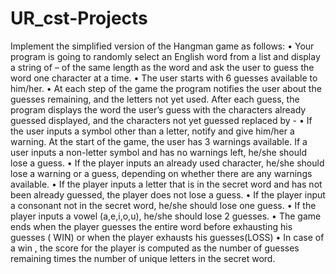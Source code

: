 # UR_cst-Projects
Implement the simplified version of the Hangman game as follows:
•	Your program is going to randomly select an English word  from a list and display a string of – of the same length as the word and ask the user to guess the word  one character at a time. 
•	The user starts with 6 guesses available to him/her.
•	At each step of the game the program notifies the user about the guesses remaining, and the letters not yet used. After each guess, the program displays the word the user’s guess with the characters already guessed displayed, and the characters not yet guessed replaced by -
•	If the user inputs a symbol other than a letter, notify and give him/her a warning. At the start of the game, the user has 3 warnings available. If a user inputs a non-letter symbol and has no warnings left, he/she should lose a guess.
•	If the player inputs an already used character, he/she should lose a warning or a guess, depending on whether there are any warnings available.
•	If the player inputs a letter that is in the secret word and has not been already guessed, the player does not lose a guess.
•	If the player input a consonant not in the secret word, he/she should lose one guess.
•	If the player inputs a vowel (a,e,i,o,u), he/she should lose 2 guesses.
•	The game ends when the player guesses the entire word before exhausting his guesses ( WIN) or when the player exhausts his guesses(LOSS)
•	In case of a win , the score for the player is computed as the number of guesses remaining times the  number of unique letters in the secret word.


